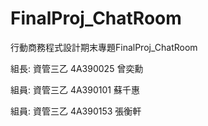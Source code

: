 # FinalProj_ChatRoom
行動商務程式設計期末專題FinalProj_ChatRoom

組長: 資管三乙 4A390025 曾奕勳

組員: 資管三乙 4A390101 蘇千惠

組員: 資管三乙 4A390153 張衡軒

